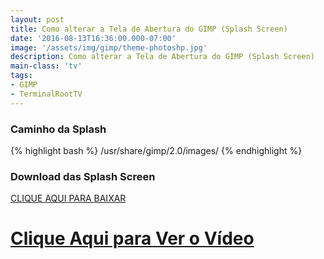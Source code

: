 ```yaml
---
layout: post
title: Como alterar a Tela de Abertura do GIMP (Splash Screen)
date: '2016-08-13T16:36:00.000-07:00'
image: '/assets/img/gimp/theme-photoshp.jpg'
description: Como alterar a Tela de Abertura do GIMP (Splash Screen)
main-class: 'tv'
tags:
- GIMP
- TerminalRootTV
---
```


### Caminho da Splash
{% highlight bash %}
/usr/share/gimp/2.0/images/ 
{% endhighlight %}

### Download das Splash Screen
[CLIQUE AQUI PARA BAIXAR](/assets/inc/downloads/splashs-screen.tar.gz)


# [Clique Aqui para Ver o Vídeo](https://www.youtube.com/watch?v=7YycV67IuEg)

